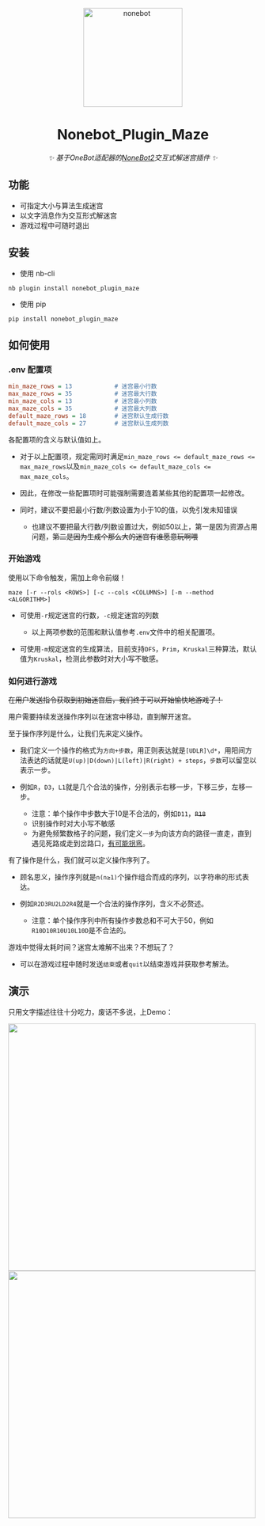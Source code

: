 <p align="center">
  <a href="https://v2.nonebot.dev/"><img src="https://v2.nonebot.dev/logo.png" width="200" height="200" alt="nonebot"></a>
</p>

<div align="center">
  
# Nonebot_Plugin_Maze
  
_✨ 基于OneBot适配器的[NoneBot2](https://v2.nonebot.dev/)交互式解迷宫插件 ✨_
  
</div>

## 功能

- 可指定大小与算法生成迷宫
- 以文字消息作为交互形式解迷宫
- 游戏过程中可随时退出

## 安装

- 使用 nb-cli

```
nb plugin install nonebot_plugin_maze
```

- 使用 pip

```
pip install nonebot_plugin_maze
```

## 如何使用

### .env 配置项

```ini
min_maze_rows = 13            # 迷宫最小行数
max_maze_rows = 35            # 迷宫最大行数
min_maze_cols = 13            # 迷宫最小列数
max_maze_cols = 35            # 迷宫最大列数
default_maze_rows = 18        # 迷宫默认生成行数
default_maze_cols = 27        # 迷宫默认生成列数
```

各配置项的含义与默认值如上。
  
- 对于以上配置项，规定需同时满足```min_maze_rows <= default_maze_rows <= max_maze_rows```以及```min_maze_cols <= default_maze_cols <= max_maze_cols```。

- 因此，在修改一些配置项时可能强制需要连着某些其他的配置项一起修改。


- 同时，建议不要把最小行数/列数设置为小于10的值，以免引发未知错误

  - 也建议不要把最大行数/列数设置过大，例如50以上，第一是因为资源占用问题，~~第二是因为生成个那么大的迷宫有谁愿意玩啊喂~~

### 开始游戏

使用以下命令触发，需加上命令前缀！

```
maze [-r --rols <ROWS>] [-c --cols <COLUMNS>] [-m --method <ALGORITHM>]
```

- 可使用```-r```规定迷宫的行数，```-c```规定迷宫的列数

    - 以上两项参数的范围和默认值参考```.env```文件中的相关配置项。

- 可使用```-m```规定迷宫的生成算法，目前支持```DFS```，```Prim```，```Kruskal```三种算法，默认值为```Kruskal```，检测此参数时对大小写不敏感。

### 如何进行游戏

~~在用户发送指令获取到初始迷宫后，我们终于可以开始愉快地游戏了！~~

用户需要持续发送操作序列以在迷宫中移动，直到解开迷宫。

至于操作序列是什么，让我们先来定义操作。

- 我们定义一个操作的格式为```方向+步数```，用正则表达就是```[UDLR]\d*```，用阳间方法表达的话就是```U(up)|D(down)|L(left)|R(right) + steps```，```步数```可以留空以表示一步。
- 例如```R```，```D3```，```L1```就是几个合法的操作，分别表示右移一步，下移三步，左移一步。

    - 注意：单个操作中步数大于10是不合法的，例如```D11```，~~```R18```~~
    - 识别操作时对大小写不敏感
    - 为避免频繁数格子的问题，我们定义```一步```为向该方向的路径一直走，直到遇见死路或走到岔路口，<u>有可能拐弯</u>。

有了操作是什么，我们就可以定义操作序列了。

- 顾名思义，操作序列就是```n(n≥1)```个操作组合而成的序列，以字符串的形式表达。
- 例如```R2D3RU2LD2R4```就是一个合法的操作序列，含义不必赘述。

    - 注意：单个操作序列中所有操作步数总和不可大于50，例如```R10D10R10U10L10D```是不合法的。

游戏中觉得太耗时间？迷宫太难解不出来？不想玩了？

- 可以在游戏过程中随时发送```结束```或者```quit```以结束游戏并获取参考解法。

## 演示

只用文字描述往往十分吃力，废话不多说，上Demo：

<div align="left">
  <img src="https://user-images.githubusercontent.com/100039483/168439968-624e4cdf-ae94-485d-9113-740a0b1993a7.png" width="500" />
</div>

<div align="left">
  <img src="https://user-images.githubusercontent.com/100039483/168439976-e31bad3b-c774-498c-8705-2d27bf87a4cb.png" width="500" />
</div>
